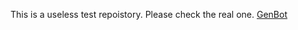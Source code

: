 This is a useless test repoistory. Please check the real one. [GenBot](https://github.com/badRyuk/GenBot)
